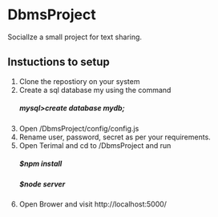 # DbmsProject
SocialIze a small project for text sharing.

## Instuctions to setup
1. Clone the repostiory on your system
2. Create a sql database my using the command
    ##### mysql>create database mydb;
2. Open /DbmsProject/config/config.js
3. Rename user, password, secret as per your requirements.
4. Open Terimal and cd to /DbmsProject and run
    ##### $npm install
    ##### $node server
5. Open Brower and visit http://localhost:5000/
